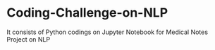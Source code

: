 # Coding-Challenge-on-NLP
It consists of Python codings on Jupyter Notebook for Medical Notes Project on NLP
